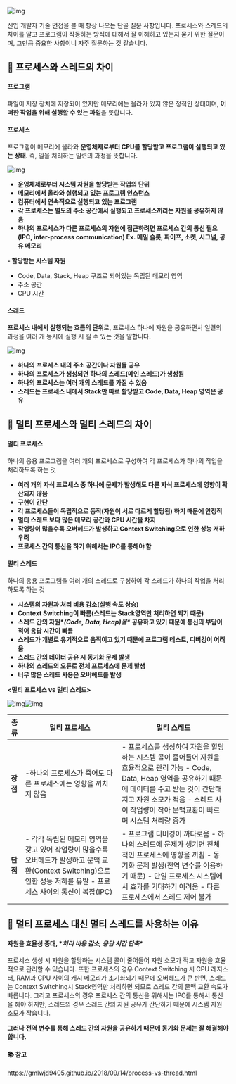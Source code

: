 ![img](https://blog.kakaocdn.net/dn/dKCYw4/btrh3p9p9ZU/YP82tjqGxG3bl4mhUgEaUk/img.png)



 

신입 개발자 기술 면접을 볼 때 항상 나오는 단골 질문 사항입니다. 프로세스와 스레드의 차이를 알고 프로그램이 작동하는 방식에 대해서 잘 이해하고 있는지 묻기 위한 질문이며, 그만큼 중요한 사항이니 자주 질문하는 것 같습니다.

 

## 📌 **프로세스와 스레드의 차이**

#### **프로그램**

파일이 저장 장치에 저장되어 있지만 메모리에는 올라가 있지 않은 정적인 상태이며,
**어떠한 작업을 위해 실행할 수 있는 파일**을 뜻합니다.

 

#### **프로세스**

프로그램이 메모리에 올라와 **운영체제로부터 CPU를 할당받고 프로그램이 실행되고 있는 상태**.
즉, 일을 처리하는 일련의 과정을 뜻합니다.



![img](https://blog.kakaocdn.net/dn/cXv54b/btrhTMegLtZ/zkL5AqDsZFUWyPUGEWf7sk/img.png)



- **운영체제로부터 시스템 자원을 할당받는 작업의 단위**
- **메모리에서 올라와 실행되고 있는 프로그램 인스턴스**
- **컴퓨터에서 연속적으로 실행되고 있는 프로그램**
- **각 프로세스는 별도의 주소 공간에서 실행되고 프로세스끼리는 자원을 공유하지 않음**
- **하나의 프로세스가 다른 프로세스의 자원에 접근하려면 프로세스 간의 통신 필요**
  **(IPC, inter-process communication) Ex. 메일 슬롯, 파이프, 소켓, 시그널, 공유 메모리**

**- 할당받는 시스템 자원**

- Code, Data, Stack, Heap 구조로 되어있는 독립된 메모리 영역
- 주소 공간
- CPU 시간

 

#### **스레드**

**프로세스 내에서 실행되는 흐름의 단위**로, 프로세스 하나에 자원을 공유하면서
일련의 과정을 여러 개 동시에 실행 시 킬 수 있는 것을 말합니다.



![img](https://blog.kakaocdn.net/dn/bYxB0K/btrh4pH7qiV/9EL0YsPlvAWEFkRVcRn0y0/img.png)



- **하나의 프로세스 내의 주소 공간이나 자원들 공유**
- **하나의 프로세스가 생성되면 하나의 스레드(메인 스레드)가 생성됨**
- **하나의 프로세스는 여러 개의 스레드를 가질 수 있음**
- **스레드는 프로세스 내에서 Stack만 따로 할당받고 Code, Data, Heap 영역은 공유**

 

 

## 📌 **멀티 프로세스와 멀티 스레드의 차이**

#### **멀티 프로세스**

하나의 응용 프로그램을 여러 개의 프로세스로 구성하여 각 프로세스가 하나의 작업을 처리하도록 하는 것

- **여러 개의 자식 프로세스 중 하나에 문제가 발생해도 다른 자식 프로세스에 영향이 확산되지 않음**
- **구현이 간단**
- **각 프로세스들이 독립적으로 동작(자원이 서로 다르게 할당됨) 하기 때문에 안정적**
- **멀티 스레드 보다 많은 메모리 공간과 CPU 시간을 차지**
- **작업량이 많을수록 오버헤드가 발생하고 Context Switching으로 인한 성능 저하 우려**
- **프로세스 간의 통신을 하기 위해서는 IPC를 통해야 함**

 

#### **멀티 스레드**

하나의 응용 프로그램을 여러 개의 스레드로 구성하여 각 스레드가 하나의 작업을 처리하도록 하는 것

- **시스템의 자원과 처리 비용 감소(실행 속도 상승)**
- **Context Switching이 빠름(스레드는 Stack영역만 처리하면 되기 때문)**
- **스레드 간의 자원\**(Code, Data, Heap)을\** 공유하고 있기 때문에 통신의 부담이 적어 응답 시간이 빠름**
- **스레드가 개별로 유기적으로 움직이고 있기 때문에 프로그램 테스트, 디버깅이 어려움**
- **스레드 간의 데이터 공유 시 동기화 문제 발생**
- **하나의 스레드의 오류로 전체 프로세스에 문제 발생**
- **너무 많은 스레드 사용은 오버헤드를 발생**

 

**<멀티 프로세스 vs 멀티 스레드>**



![img](https://blog.kakaocdn.net/dn/bHINAk/btrh2hDQ7Ew/ymj5JK58YsAnluBRM1Hsd0/img.png)![img](https://blog.kakaocdn.net/dn/xzrke/btrhVCve3we/0CuAFYeQuczLiEytFD2k51/img.png)



| **종류** | **멀티 프로세스**                                            | **멀티 스레드**                                              |
| -------- | ------------------------------------------------------------ | ------------------------------------------------------------ |
| **장점** | -하나의 프로세스가 죽어도 다른 프로세스에는 영향을 끼치지 않음 | - 프로세스를 생성하여 자원을 할당하는 시스템 콜이 줄어들어 자원을 효율적으로 관리 가능 - Code, Data, Heap 영역을 공유하기 때문에 데이터를 주고 받는 것이 간단해지고 자원 소모가 적음 - 스레드 사이 작업량이 작아 문맥교환이 빠르며 시스템 처리량 증가 |
| **단점** | - 각각 독립된 메모리 영역을 갖고 있어 작업량이 많을수록 오버헤드가 발생하고 문맥 교환(Context Switching)으로 인한 성능 저하를 유발 - 프로세스 사이의 통신이 복잡(IPC) | - 프로그램 디버깅이 까다로움 - 하나의 스레드에 문제가 생기면 전체적인 프로세스에 영향을 끼침 - 동기화 문제 발생(전역 변수를 이용하기 때문) - 단일 프로세스 시스템에서 효과를 기대하기 어려움 - 다른 프로세스에서 스레드 제어 불가 |

 

 

## **📌 멀티 프로세스 대신 멀티 스레드를 사용하는 이유**

#### **자원을 효율성 증대, \**처리 비용 감소, 응답 시간 단축\****

프로세스 생성 시 자원을 할당하는 시스템 콜이 줄어들어 자원 소모가 적고 자원을 효율적으로 관리할 수 있습니다. 또한 프로세스의 경우 Context Switching 시 CPU 레지스터, RAM과 CPU 사이의 캐시 메모리가 초기화되기 때문에 오버헤드가 큰 반면, 스레드는 Context Switching시 Stack영역만 처리하면 되므로 스레드 간의 문맥 교환 속도가 빠릅니다. 그리고 프로세스의 경우 프로세스 간의 통신을 위해서는 IPC를 통해서 통신을 해야 하지만, 스레드의 경우 스레드 간의 자원 공유가 간단하기 때문에 시스템 자원 소모가 작습니다. 

**그러나 전역 변수를 통해 스레드 간의 자원을 공유하기 때문에 동기화 문제는 잘 해결해야 합니다.**

 

 

 

#### **📚 참고**

https://gmlwjd9405.github.io/2018/09/14/process-vs-thread.html